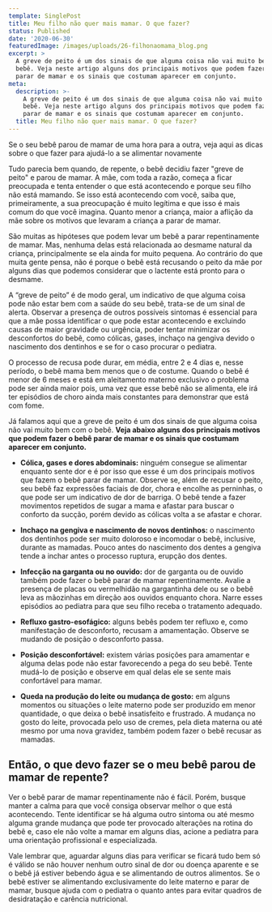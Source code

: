 ```yaml
---
template: SinglePost
title: Meu filho não quer mais mamar. O que fazer?
status: Published
date: '2020-06-30'
featuredImage: /images/uploads/26-filhonaomama_blog.png
excerpt: >
  A greve de peito é um dos sinais de que alguma coisa não vai muito bem com o
  bebê. Veja neste artigo alguns dos principais motivos que podem fazer o bebê
  parar de mamar e os sinais que costumam aparecer em conjunto.
meta:
  description: >-
    A greve de peito é um dos sinais de que alguma coisa não vai muito bem com o
    bebê. Veja neste artigo alguns dos principais motivos que podem fazer o bebê
    parar de mamar e os sinais que costumam aparecer em conjunto.
  title: Meu filho não quer mais mamar. O que fazer?
---
```

Se o seu bebê parou de mamar de uma hora para a outra, veja aqui as dicas sobre o que fazer para ajudá-lo a se alimentar novamente



Tudo parecia bem quando, de repente, o bebê decidiu fazer "greve de peito" e parou de mamar. A mãe, com toda a razão, começa a ficar preocupada e tenta entender o que está acontecendo e porque seu filho não está mamando. Se isso está acontecendo com você, saiba que, primeiramente, a sua preocupação é muito legítima e que isso é mais comum do que você imagina. Quanto menor a criança, maior a aflição da mãe sobre os motivos que levaram a criança a parar de mamar.



São muitas as hipóteses que podem levar um bebê a parar repentinamente de mamar. Mas, nenhuma delas está relacionada ao desmame natural da criança, principalmente se ela ainda for muito pequena. Ao contrário do que muita gente pensa, não é porque o bebê está recusando o peito da mãe por alguns dias que podemos considerar que o lactente está pronto para o desmame.



A “greve de peito” é de modo geral, um indicativo de que alguma coisa pode não estar bem com a saúde do seu bebê, trata-se de um sinal de alerta. Observar a presença de outros possíveis sintomas é essencial para que a mãe possa identificar o que pode estar acontecendo e excluindo causas de maior gravidade ou urgência, poder tentar minimizar os desconfortos do bebê, como cólicas, gases, inchaço na gengiva devido o nascimento dos dentinhos e se for o caso procurar o pediatra. 

O processo de recusa pode durar, em média, entre 2 e 4 dias e, nesse período, o bebê mama bem menos que o de costume. Quando o bebê é menor de 6 meses e está em aleitamento materno exclusivo o problema pode ser ainda maior pois, uma vez que esse bebê não se alimenta, ele irá ter episódios de choro ainda mais constantes para demonstrar que está com fome.



Já falamos aqui que a greve de peito é um dos sinais de que alguma coisa não vai muito bem com o bebê. **Veja abaixo alguns dos principais motivos que podem fazer o bebê parar de mamar e os sinais que costumam aparecer em conjunto.**



* **Cólica, gases e dores abdominais:** ninguém consegue se alimentar enquanto sente dor e é por isso que esse é um dos principais motivos que fazem o bebê parar de mamar. Observe se, além de recusar o peito, seu bebê faz expressões faciais de dor, chora e encolhe as perninhas, o que pode ser um indicativo de dor de barriga. O bebê tende a fazer movimentos repetidos de sugar a mama e afastar para buscar o conforto da sucção, porém devido as cólicas volta a se afastar e chorar.



* **Inchaço na gengiva e nascimento de novos dentinhos:** o nascimento dos dentinhos pode ser muito doloroso e incomodar o bebê, inclusive, durante as mamadas. Pouco antes do nascimento dos dentes a gengiva tende a inchar antes o processo ruptura, erupção dos dentes.



* **Infecção na garganta ou no ouvido:** dor de garganta ou de ouvido também pode fazer o bebê parar de mamar repentinamente. Avalie a presença de placas ou vermelhidão na gargantinha dele ou se o bebê leva as mãozinhas em direção aos ouvidos enquanto chora. Narre esses episódios ao pediatra para que seu filho receba o tratamento adequado.



* **Refluxo gastro-esofágico:** alguns bebês podem ter refluxo e, como manifestação de desconforto, recusam a amamentação. Observe se mudando de posição o desconforto passa.



* **Posição desconfortável:** existem várias posições para amamentar e alguma delas pode não estar favorecendo a pega do seu bebê. Tente mudá-lo de posição e observe em qual delas ele se sente mais confortável para mamar.



* **Queda na produção do leite ou mudança de gosto:** em alguns momentos ou situações o leite materno pode ser produzido em menor quantidade, o que deixa o bebê insatisfeito e frustrado. A mudança no gosto do leite, provocada pelo uso de cremes, pela dieta materna ou até mesmo por uma nova gravidez, também podem fazer o bebê recusar as mamadas.



## Então, o que devo fazer se o meu bebê parou de mamar de repente?



Ver o bebê parar de mamar repentinamente não é fácil. Porém, busque manter a calma para que você consiga observar melhor o que está acontecendo. Tente identificar se há alguma outro sintoma ou até mesmo alguma grande mudança que pode ter provocado alterações na rotina do bebê e, caso ele não volte a mamar em alguns dias, acione a pediatra para uma orientação profissional e especializada.



Vale lembrar que, aguardar alguns dias para verificar se ficará tudo bem só é válido se não houver nenhum outro sinal de dor ou doença aparente e se o bebê já estiver bebendo água e se alimentando de outros alimentos. Se o bebê estiver se alimentando exclusivamente do leite materno e parar de mamar, busque ajuda com o pediatra o quanto antes para evitar quadros de desidratação e carência nutricional.
